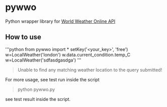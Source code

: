 pywwo
=====

Python wrapper library for [World Weather Online API](http://www.worldweatheronline.com)

How to use
---------------
'''python
from pywwo import *
setKey('<your_key>', 'free')
w=LocalWeather('london')
w.data.current_condition.temp_C
w=LocalWeather('sdfasdgasdga')
'''
> Unable to find any matching weather location to the query submitted!

For more usage, see test run inside the script
> python pywwo.py

see test result inside the script.
